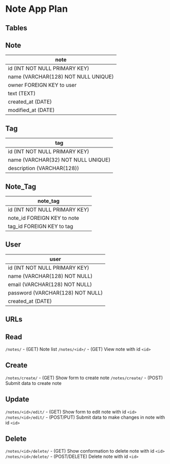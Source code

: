 # Note App Plan

## Tables
Note
---
| note                                |
| ---                                 |
| id (INT NOT NULL PRIMARY KEY)       |
| name (VARCHAR(128) NOT NULL UNIQUE) |
| owner FOREIGN KEY to user           |
| text (TEXT)                         |
| created\_at (DATE)                  |
| modified\_at (DATE)                 |

Tag
---
| tag                                 |
| ---                                 |
| id (INT NOT NULL PRIMARY KEY)       |
| name (VARCHAR(32) NOT NULL UNIQUE)  |
| description (VARCHAR(128))          |

Note\_Tag
---
| note\_tag                           |
| ---                                 |
| id (INT NOT NULL PRIMARY KEY)       |
| note\_id FOREIGN KEY to note        |
| tag\_id FOREIGN KEY to tag          |

User
---
| user                                |
| ---                                 |
| id (INT NOT NULL PRIMARY KEY)       |
| name (VARCHAR(128) NOT NULL)        |
| email (VARCHAR(128) NOT NULL)       |
| password (VARCHAR(128) NOT NULL)    |
| created\_at (DATE)                  |


## URLs
Read
---
`/notes/`             - (GET) Note list
`/notes/<id>/`        - (GET) View note with id `<id>`

Create
---
`/notes/create/`      - (GET) Show form to create note
`/notes/create/`      - (POST) Submit data to create note

Update
---
`/notes/<id>/edit/`   - (GET) Show form to edit note with id `<id>`
`/notes/<id>/edit/`   - (POST/PUT) Submit data to make changes in note with id `<id>`

Delete
---
`/notes/<id>/delete/` - (GET) Show conformation to delete note with id `<id>`
`/notes/<id>/delete/` - (POST/DELETE) Delete note with id `<id>`

